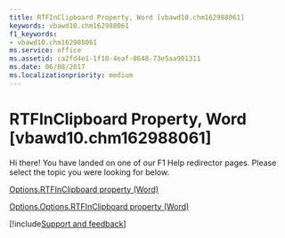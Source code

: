 ```yaml
---
title: RTFInClipboard Property, Word [vbawd10.chm162988061]
keywords: vbawd10.chm162988061
f1_keywords:
- vbawd10.chm162988061
ms.service: office
ms.assetid: ca2fd4e1-1f10-4eaf-8648-73e5aa901311
ms.date: 06/08/2017
ms.localizationpriority: medium
---
```



# RTFInClipboard Property, Word [vbawd10.chm162988061]

Hi there! You have landed on one of our F1 Help redirector pages. Please select the topic you were looking for below.

[Options.RTFInClipboard property (Word)](https://msdn.microsoft.com/library/b9cfb4a2-cbdf-c7c9-885e-5f9b7f370d9a%28Office.15%29.aspx)

[Options.Options.RTFInClipboard property (Word)](https://msdn.microsoft.com/library/86166b42-3007-aa4e-d967-e8496e86a947%28Office.15%29.aspx)

[!include[Support and feedback](~/includes/feedback-boilerplate.md)]